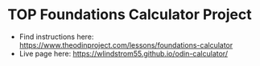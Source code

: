 # TOP Foundations Calculator Project
- Find instructions here: <https://www.theodinproject.com/lessons/foundations-calculator>
- Live page here: https://wlindstrom55.github.io/odin-calculator/
